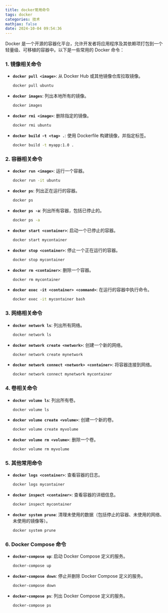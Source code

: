 ```yaml
---
title: docker常用命令
tags: docker
categories: 技术
mathjax: false
date: 2024-10-04 09:54:36
---
```




Docker 是一个开源的容器化平台，允许开发者将应用程序及其依赖项打包到一个轻量级、可移植的容器中。以下是一些常用的 Docker 命令：

### 1. 镜像相关命令

- **`docker pull <image>`**: 从 Docker Hub 或其他镜像仓库拉取镜像。
  ```bash
  docker pull ubuntu
  ```

- **`docker images`**: 列出本地所有的镜像。
  ```bash
  docker images
  ```

- **`docker rmi <image>`**: 删除指定的镜像。
  ```bash
  docker rmi ubuntu
  ```

- **`docker build -t <tag> .`**: 使用 Dockerfile 构建镜像，并指定标签。
  ```bash
  docker build -t myapp:1.0 .
  ```

### 2. 容器相关命令

- **`docker run <image>`**: 运行一个容器。
  ```bash
  docker run -it ubuntu
  ```

- **`docker ps`**: 列出正在运行的容器。
  ```bash
  docker ps
  ```

- **`docker ps -a`**: 列出所有容器，包括已停止的。
  ```bash
  docker ps -a
  ```

- **`docker start <container>`**: 启动一个已停止的容器。
  ```bash
  docker start mycontainer
  ```

- **`docker stop <container>`**: 停止一个正在运行的容器。
  ```bash
  docker stop mycontainer
  ```

- **`docker rm <container>`**: 删除一个容器。
  ```bash
  docker rm mycontainer
  ```

- **`docker exec -it <container> <command>`**: 在运行的容器中执行命令。
  ```bash
  docker exec -it mycontainer bash
  ```

### 3. 网络相关命令

- **`docker network ls`**: 列出所有网络。
  ```bash
  docker network ls
  ```

- **`docker network create <network>`**: 创建一个新的网络。
  ```bash
  docker network create mynetwork
  ```

- **`docker network connect <network> <container>`**: 将容器连接到网络。
  ```bash
  docker network connect mynetwork mycontainer
  ```

### 4. 卷相关命令

- **`docker volume ls`**: 列出所有卷。
  ```bash
  docker volume ls
  ```

- **`docker volume create <volume>`**: 创建一个新的卷。
  ```bash
  docker volume create myvolume
  ```

- **`docker volume rm <volume>`**: 删除一个卷。
  ```bash
  docker volume rm myvolume
  ```

### 5. 其他常用命令

- **`docker logs <container>`**: 查看容器的日志。
  ```bash
  docker logs mycontainer
  ```

- **`docker inspect <container>`**: 查看容器的详细信息。
  ```bash
  docker inspect mycontainer
  ```

- **`docker system prune`**: 清理未使用的数据（包括停止的容器、未使用的网络、未使用的镜像等）。
  ```bash
  docker system prune
  ```

### 6. Docker Compose 命令

- **`docker-compose up`**: 启动 Docker Compose 定义的服务。
  ```bash
  docker-compose up
  ```

- **`docker-compose down`**: 停止并删除 Docker Compose 定义的服务。
  ```bash
  docker-compose down
  ```

- **`docker-compose ps`**: 列出 Docker Compose 定义的服务。
  ```bash
  docker-compose ps
  ```
